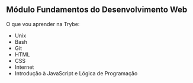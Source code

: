  ## Módulo Fundamentos do Desenvolvimento Web

 O que vou aprender na Trybe:

 - Unix
 - Bash
 - Git
 - HTML
 - CSS
 - Internet
 - Introdução à JavaScript e Lógica de Programação
